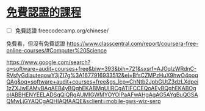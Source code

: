 # [免費認證的課程](https://github.com/cutepig123/gitblog/issues/4)


* [ ] 免費認證 freecodecamp.org/chinese/

免費看，但沒有免費認證
https://www.classcentral.com/report/coursera-free-online-courses/#Computer%20Science


https://www.google.com/search?q=software+audit+courses+free&biw=393&bih=721&sxsrf=AJOqlzWRdnC-RVsfyGdiauteqowY3jZI7g%3A1677916933512&ei=BfsCZMPzHuX9hwO4poqQAg&oq=software+audit+courses+free&gs_lcp=ChNtb2JpbGUtZ3dzLXdpei1zZXJwEAMyBAgAEB4yBQghEKABMgUIIRCgATIFCCEQoAEyBQghEKABOgoIABBHENYEELADSgQIQRgAUMIGWMYOYOIPaAFwAHgAgAG5AYgBuQGSAQMwLjGYAQCgAQHIAQfAAQE&sclient=mobile-gws-wiz-serp


